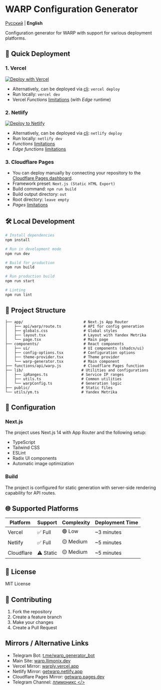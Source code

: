 # WARP Configuration Generator

[Русский](README_ru.md) | **English**

Configuration generator for WARP with support for various deployment platforms.

## 🚀 Quick Deployment

### 1. Vercel

[![Deploy with Vercel](https://vercel.com/button)](https://vercel.com/new/clone?repository-url=https://github.com/nellimonix/warp-config-generator-vercel&repository-name=warp)
- Alternatively, can be deployed via [cli](https://vercel.com/docs/cli):
  `vercel deploy`
- Run locally: `vercel dev`
- Vercel _Functions_ [limitations](https://vercel.com/docs/functions/limitations) (with _Edge_ runtime)

### 2. Netlify

[![Deploy to Netlify](https://www.netlify.com/img/deploy/button.svg)](
https://app.netlify.com/start/deploy?repository=https://github.com/nellimonix/warp-config-generator-vercel&siteName=warp
)
- Alternatively, can be deployed via [cli](https://docs.netlify.com/cli/get-started/):
  `netlify deploy`
- Run locally: `netlify dev`
- _Functions_ [limitations](https://docs.netlify.com/functions/get-started/?fn-language=js#synchronous-function-2)
- _Edge functions_ [limitations](https://docs.netlify.com/edge-functions/limits/)

### 3. Cloudflare Pages

- You can deploy manually by connecting your repository to the [Cloudflare Pages dashboard](https://dash.cloudflare.com/?to=/:account/pages).
- Framework preset: `Next.js (Static HTML Export)`
- Build command: `npm run build`
- Build output directory: `out`
- Root directory: `leave empty`
- _Pages_ [limitations](https://developers.cloudflare.com/pages/platform/limits/)

## 🛠️ Local Development

```bash
# Install dependencies
npm install

# Run in development mode
npm run dev

# Build for production
npm run build

# Run production build
npm run start

# Linting
npm run lint
```

## 📁 Project Structure

```
├── app/                           # Next.js App Router
│   ├── api/warp/route.ts          # API for config generation
│   ├── globals.css                # Global styles
│   ├── layout.tsx                 # Layout with Yandex Metrika
│   └── page.tsx                   # Main page
├── components/                    # React components
│   ├── ui/                        # UI components (shadcn/ui)
│   ├── config-options.tsx         # Configuration options
│   ├── theme-provider.tsx         # Theme provider
│   └── warp-generator.tsx         # Main component
├── functions/api/warp.js          # Cloudflare Pages function
├── lib/                          # Utilities and configurations
│   ├── ipRanges.ts               # Service IP ranges
│   ├── utils.ts                  # Common utilities
│   └── warpConfig.ts             # Generation logic
├── public/                       # Static files
└── utils/ym.ts                   # Yandex Metrika
```

## 🔧 Configuration

### Next.js

The project uses Next.js 14 with App Router and the following setup:

- TypeScript
- Tailwind CSS
- ESLint
- Radix UI components
- Automatic image optimization

### Build

The project is configured for static generation with server-side rendering capability for API routes.

## 🌐 Supported Platforms

| Platform | Support | Complexity | Deployment Time |
|----------|---------|------------|----------------|
| Vercel | ✅ Full | 🟢 Low | ~3 minutes |
| Netlify | ✅ Full | 🟡 Medium | ~5 minutes |
| Cloudflare | ⚠️ Static | 🟡 Medium | ~5 minutes |

## 📄 License

MIT License

## 🤝 Contributing

1. Fork the repository
2. Create a feature branch
3. Make your changes
4. Create a Pull Request

## Mirrors / Alternative Links

- Telegram Bot: [t.me/warp_generator_bot](https://t.me/warp_generator_bot)  
- Main Site: [warp.llimonix.dev](https://warp.llimonix.dev)  
- Vercel Mirror: [warply.vercel.app](https://warply.vercel.app)  
- Netlify Mirror: [getwarp.netlify.app](https://getwarp.netlify.app)  
- Cloudflare Pages Mirror: [getwarp.pages.dev](https://getwarp.pages.dev)
- Telegram Channel: [ллимоникс </>](https://t.me/+PWiSh2qvtmphMjcy)
